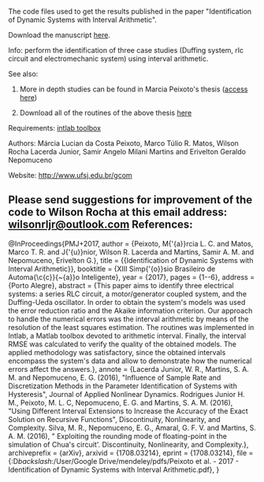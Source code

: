 The code files used to get the results published in the paper "Identification of Dynamic Systems with Interval Arithmetic".

Download the manuscript [here](https://www.researchgate.net/publication/319056862_Identification_of_Dynamic_Systems_with_Interval_Arithmetic "here").

Info: perform the identification of three case studies (Duffing system, rlc circuit and electromechanic system) using interval arithmetic.

See also: 
1) More in depth studies can be found in Marcia Peixoto's thesis ([access here](https://ufsj.edu.br/portal2-repositorio/File/ppgel/188-2018-12-17-DissertacaoMarciaPeixoto.pdf "access here"))

2) Download all of the routines of the above thesis [here](https://ufsj.edu.br/gcom/peixoto2018.php "here")

Requirements: [intlab toolbox](http://www.ti3.tu-harburg.de/rump/intlab/ "intlab toolbox")

Authors: Márcia Lucian da Costa Peixoto, Marco Túlio R. Matos, Wilson Rocha Lacerda Junior, Samir Angelo Milani Martins and Erivelton Geraldo Nepomuceno

Website: http://www.ufsj.edu.br/gcom

Please send suggestions for improvement of the code to Wilson Rocha at this email address: wilsonrljr@outlook.com
References:
-----------
@InProceedings{PMJ+2017,
  author        = {Peixoto, M{\'{a}}rcia L. C. and Matos, Marco T. R. and J{\'{u}}nior, Wilson R. Lacerda and Martins, Samir A. M. and Nepomuceno, Erivelton G.},
  title         = {{Identification of Dynamic Systems with Interval Arithmetic}},
  booktitle     = {XIII Simp{\'{o}}sio Brasileiro de Automa{\c{c}}{\~{a}}o Inteligente},
  year          = {2017},
  pages         = {1--6},
  address       = {Porto Alegre},
  abstract      = {This paper aims to identify three electrical systems: a series RLC circuit, a motor/generator coupled system, and the Duffing-Ueda oscillator. In order to obtain the system's models was used the error reduction ratio and the Akaike information criterion. Our approach to handle the numerical errors was the interval arithmetic by means of the resolution of the least squares estimation. The routines was implemented in Intlab, a Matlab toolbox devoted to arithmetic interval. Finally, the interval RMSE was calculated to verify the quality of the obtained models. The applied methodology was satisfactory, since the obtained intervals encompass the system's data and allow to demonstrate how the numerical errors affect the answers.},
  annote        = {Lacerda Junior, W. R., Martins, S. A. M. and Nepomuceno, E. G. (2016), "Influence of Sample Rate and Discretization Methods in the Parameter Identification of Systems with Hysteresis", Journal of Applied Nonlinear Dynamics. Rodrigues Junior H. M., Peixoto, M. L. C, Nepomuceno, E. G. and Martins, S. A. M. (2016), "Using Different Interval Extensions to Increase the Accuracy of the Exact Solution on Recursive Functions", Discontinuity, Nonlinearity, and Complexity. Silva, M. R., Nepomuceno, E. G., Amaral, G. F. V. and Martins, S. A. M. (2016), " Exploiting the rounding mode of floating-point in the simulation of Chua's circuit'. Discontinuity, Nonlinearity, and Complexity.},
  archiveprefix = {arXiv},
  arxivid       = {1708.03214},
  eprint        = {1708.03214},
  file          = {:D$backslash$:/User/Google Drive/mendeley/pdfs/Peixoto et al. - 2017 - Identification of Dynamic Systems with Interval Arithmetic.pdf},
}
